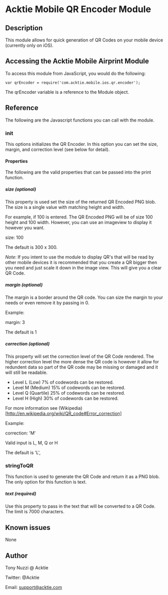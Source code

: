 # Acktie Mobile QR Encoder Module

## Description

This module allows for quick generation of QR Codes on your mobile device (currently only on iOS).

## Accessing the Acktie Mobile Airprint Module

To access this module from JavaScript, you would do the following:

	var qrEncoder = require('com.acktie.mobile.ios.qr.encoder');

The qrEncoder variable is a reference to the Module object.	

## Reference

The following are the Javascript functions you can call with the module.

### init

This options initializes the QR Encoder.  In this option you can set the size, margin, and correction level (see below for detail).

#### Properties
The following are the valid properties that can be passed into the print function.

##### size (optional)
This property is used set the size of the returned QR Encoded PNG blob.  The size is a single value with matching height and width.

For example, if 100 is entered.  The QR Encoded PNG will be of size 100 height and 100 width.  However, you can use an imageview to display it however you want.

size: 100

The default is 300 x 300.

*Note*:  If you intent to use the module to display QR's that will be read by other mobile devices it is recommended that you create a QR bigger then you need and just scale it down in the image view.  This will give you a clear QR Code.

##### margin (optional)
The margin is a border around the QR code.  You can size the margin to your needs or even remove it by passing in 0.

Example:

margin: 3

The default is 1

##### correction (optional)
This property will set the correction level of the QR Code rendered.  The higher correction level the more dense the QR code is however it allow for redundent data so part of the QR code may be missing or damaged and it will still be readable.

*  Level L (Low) 	7% of codewords can be restored.
*  Level M (Medium) 	15% of codewords can be restored.
*  Level Q (Quartile) 	25% of codewords can be restored.
*  Level H (High) 	30% of codewords can be restored.

For more information see (Wikipedia)[http://en.wikipedia.org/wiki/QR_code#Error_correction]

Example:

correction: 'M'

Valid input is L, M, Q or H

The default is 'L',

### stringToQR

This function is used to generate the QR Code and return it as a PNG blob.  The only option for this function is text.

##### text (required)
Use this property to pass in the text that will be converted to a QR Code.  The limit is 7000 characters.  

## Known issues
None

## Author

Tony Nuzzi @ Acktie

Twitter: @Acktie

Email: support@acktie.com

